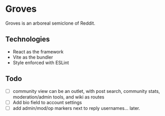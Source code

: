 # Groves

Groves is an arboreal semiclone of Reddit.

## Technologies

- React as the framework
- Vite as the bundler
- Style enforced with ESLint

## Todo

- [ ] community view can be an outlet, with post search, community stats, moderation/admin tools, and wiki as routes
- [ ] Add bio field to account settings
- [ ] add admin/mod/op markers next to reply usernames... later.
